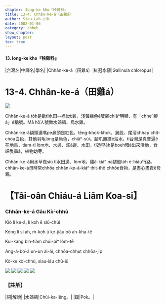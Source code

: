 ```yaml
---
chapter: Iong-ke kho『秧雞科』
title: 13-4. Chhân-ke-á（田雞á）
author: Siau Lah-jih
date: 2002-01-06
category: chheh
show_chapter: 
layout: post
toc: true
---
```


#### 13. Iong-ke kho『秧雞科』

|台灣名|中譯名|學名|
|Chhân-ke-á（田雞á）|紅冠水雞|Gallinula chloropus|


# 13-4. Chhân-ke-á（田雞á）


![](../too5/13/13-4-1.Chhân-ke-á.jpg)


Chhân-ke-á to̍h是歇tī水田--裡ê水雞，淺黃綠色ê雙腳chiâⁿ明顯，有「chheⁿ腳á」ê稱號。Mā hō͘人號做水鵁鴒、烏水雞。

Chhân-ke-á額頭連嘴pe鼻頭是紅色，tēng-khok-khok，翼股、尾溜chhap chi̍t-chōa白色，其他羽毛lóng是烏色，chiâⁿ-súi。腳爪無蹼ē泅水，tī台灣是真普遍ê在地鳥，tiàm-tī lòm地、水邊、溪á邊、水田，tī透早a̍h是boeh暗á出來活動，食細隻蟲á，植物幼芽。

Chhân-ke-á用水草做siū tī水田邊、lòm地，雞á-kiáⁿ nā褪殼to̍h ē-hiáu行路，chhân-ke-á母時常chhōa chhân-ke-á-kiáⁿ thit-thô chhōe食物，是盡心盡責ê母親。



# 【Tâi-oân Chiáu-á Liām Koa-si】

### **Chhân-ke-á Gâu Kò͘-chhù**


Kiò lí ke-á, lí koh ē siû-chúi

Kóng lí sī ah, m̄-koh ū ke-jiáu bô ah-kha-tê

Kui-kang bih-tiàm chúi-piⁿ lòm-tē

Ang-á-bó͘-á un-un ài-ài, chhōa-chhut chhōa-ji̍p

Kò͘-ke kò͘-chhù, siau-iâu chū-iû


![](../too5/13/13-4-2.Chhân-ke-á.jpg)
![](../too5/13/13-4-3.Chhân-ke-á.jpg)
![](../too5/13/13-4-4.Chhân-ke-á.jpg)
![](../too5/13/13-4-5.Chhân-ke-á.jpg)
![](../too5/13/13-4-6.Chhân-ke-á.jpg)


### 【註解】

|詞|解說|
|水鵁鴒|Chúi-ka-lēng。|
|蹼|Pok。|




